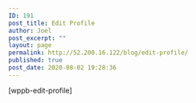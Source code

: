 ```yaml
---
ID: 191
post_title: Edit Profile
author: Joel
post_excerpt: ""
layout: page
permalink: http://52.200.16.122/blog/edit-profile/
published: true
post_date: 2020-08-02 19:28:36
---
```

[wppb-edit-profile]